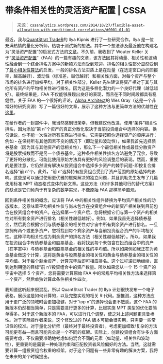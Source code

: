 <!--yml

分类：未分类

日期：2024 年 5 月 12 日 17:52:17

-->

# 带条件相关性的灵活资产配置 | CSSA

> 来源：[`cssanalytics.wordpress.com/2014/10/27/flexible-asset-allocation-with-conditional-correlations/#0001-01-01`](https://cssanalytics.wordpress.com/2014/10/27/flexible-asset-allocation-with-conditional-correlations/#0001-01-01)

最近，我与[QuantStrat TradeR](http://quantstrattrader.wordpress.com/2014/10/20/an-attempt-at-replicating-flexible-asset-allocation-faa/)的 Ilya Kipnis 进行了一些研究合作。Ilya 是一位充满热情的量化分析师，热衷于测试新的想法。其中一个想法涉及最近他在构建名为“灵活资产配置”的启发式方法的[文章](http://quantstrattrader.wordpress.com/2014/10/20/an-attempt-at-replicating-flexible-asset-allocation-faa/)。不久前，我收到了 Wouter Keller 关于“[灵活资产配置](http://www.researchgate.net/publication/256043230_Generalized_Momentum_and_Flexible_Asset_Allocation_%28FAA%29_An_Heuristic_Approach)”（FAA）的一篇有趣的文章，该方法因其将动量、相关性和波动性融合到一个综合排名方案中的新颖方法而受到欢迎。排名的相关性部分显然受到了[最小相关性算法](https://cssanalytics.wordpress.com/2012/09/12/minimum-correlation-algorithm-mca/ "最小相关性算法（MCA）")的启发。一般的排名方法实质上是在动量（在选定窗口内的回报率，越高越好）、波动性（标准差，越低越好）和相关性方面，对每个资产与整个市场的排名进行加权平均。对于相关性部分，Keller 先生建议将资产相对于其与其他所有资产的平均相关性进行排名，因为这是多样化潜力的一个良好代理（越低越好）。最终结果是，FAA 不仅能够展现出良好的表现，而且在不同时间段都具有稳健性。关于 FAA 的一个很好的评论，[Alpha Architect](http://www.alphaarchitect.com/)的 Wes Gray（这是一个非常好的研究资源）写了一篇很好的文章，展示了这种方法与更简单方法的优越性[在这里](http://www.alphaarchitect.com/blog/2014/09/18/flexible-asset-allocation-dethroning-moving-average-rules/#.VE3lv_nF_O4)。

在给作者的一封邮件中，我当然感到很荣幸，但我建议他改进，使用“条件”相关性排名，因为添加“第 n”个资产的真正分散化取决于当前投资组合中选择的内容。换句话说，你不能一次性对所有东西进行排名，它需要按照你选择资产的顺序进行：例如 - 在保持所有其他因素不变的情况下（即动量和波动性），如果我首先选择债券基金（因为其与其他资产的低相关性），那么下一个最低相关性或最佳分散资产将是股票指数而不是另一个债券基金。这种条件相关性排名方法避免了冗余，导致了更好的分散化，可能比使用原始方法具有更好的风险调整后的表现。然而，重要的是要注意，它仍然没有解决从投资组合中选择多少资产的棘手问题-即按复合排名选择“前 n”个。此外，“前 n”选择持有投资组合受到了资产范围的原始选择的影响。这些是可以通过使用更优雅的框架解决的独立问题，并且凯勒先生发布了几篇使用标准 MPT 动态格式变体的新文章。这些方法（和许多其他可行的替代方案）的缺点是它们倾向于有复杂的数学实现，不像原始 FAA 那样简单直观。

回到条件相关性的概念，应该将 FAA 中的相关性组件替换为平均资产相关性的动态版本。这意味着平均相关性仅与尚未包含在投资组合中的新资产相关联到目前包含在投资组合中的资产。在选择第一个资产后，您将根据它们与第一个资产的相关性对所有剩余资产进行排名（相关性越低越好）。例如，如果我首先选择债券基金，然后我会根据它们与债券基金的相关性对宇宙中所有剩余资产进行排名。一旦您拥有两个或更多资产，您将找到每个剩余资产与当前投资组合资产的平均相关性。这种平均相关性成为剩余资产的排名方法（相关性越低越好）。所以，如果我在投资组合中有债券基金和股票基金，我将找到每个未包含在投资组合中的资产（在宇宙中）与债券基金和股票基金的相关性的平均值。所以如果例如我正在为黄金基金做这个计算，这将是黄金与股票基金的相关性和黄金与债券基金的相关性的平均值。对于每个剩余资产，计算完毕后即可相应排名。这个过程递归地继续，直到达到期望的目标“前 n”/投资组合中的资产数量。所以如果您从一个 15 个资产的宇宙中选择 5 个资产，您将需要计算原始 FAA 中的常规平均相关性方法来选择第一个资产，然后单独计算此条件相关性四次。

我知道这听起来很混乱，所以 QuantStrat Trader 的 Ilya 计划很快发布一个电子表格，展示这是如何计算的，以及完整实现的相关 R 代码。据推测，这种方法应用于更广泛的领域时会更加稳健，对于“top n”的选择也会更不敏感。这个 FAA 的新版本仍然相当简单，只是需要进行更多的计算，比起实施 MPT 类型的优化要简单得多。对于这个新版本的 FAA，可以进行几个调整，使之对上述问题更具鲁棒性。对于实际操作者来说，这个修改过的 FAA 版本可能会很实用，只需要一些常识性的校准。对于量化分析师（最终对于最终投资者），考虑更加细致/复杂的方法可能更有益—而且可能完全是一个不同的框架。实际上，创建投资组合有许多方面需要考虑，不仅需要准确地考虑如何混合不同的元素（如动量、相关性和波动性），更重要的是需要一种处理约束和匹配投资者风险偏好的方法。当然，这就需要计算一组投资组合权重的框架。对于这个问题有一些非常有趣的解决方案，我将在未来的某个时候提出。
